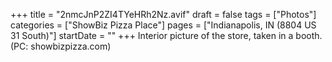 +++
title = "2nmcJnP2ZI4TYeHRh2Nz.avif"
draft = false
tags = ["Photos"]
categories = ["ShowBiz Pizza Place"]
pages = ["Indianapolis, IN (8804 US 31 South)"]
startDate = ""
+++
Interior picture of the store, taken in a booth. (PC: showbizpizza.com)
